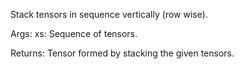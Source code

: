 Stack tensors in sequence vertically (row wise).

Args:
    xs: Sequence of tensors.

Returns:
    Tensor formed by stacking the given tensors.
